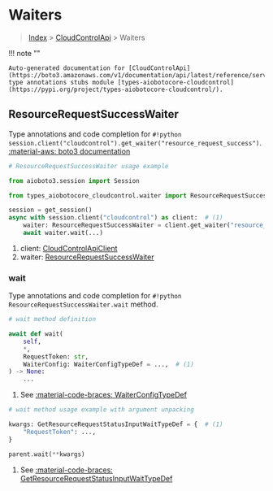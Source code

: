 # Waiters

> [Index](../README.md) > [CloudControlApi](./README.md) > Waiters

!!! note ""

    Auto-generated documentation for [CloudControlApi](https://boto3.amazonaws.com/v1/documentation/api/latest/reference/services/cloudcontrol.html#cloudcontrolapi)
    type annotations stubs module [types-aiobotocore-cloudcontrol](https://pypi.org/project/types-aiobotocore-cloudcontrol/).

## ResourceRequestSuccessWaiter

Type annotations and code completion for `#!python session.client("cloudcontrol").get_waiter("resource_request_success")`.
[:material-aws: boto3 documentation](https://boto3.amazonaws.com/v1/documentation/api/latest/reference/services/cloudcontrol/waiter/ResourceRequestSuccess.html#CloudControlApi.Waiter.ResourceRequestSuccess)

```python
# ResourceRequestSuccessWaiter usage example

from aioboto3.session import Session

from types_aiobotocore_cloudcontrol.waiter import ResourceRequestSuccessWaiter

session = get_session()
async with session.client("cloudcontrol") as client:  # (1)
    waiter: ResourceRequestSuccessWaiter = client.get_waiter("resource_request_success")  # (2)
    await waiter.wait(...)
```

1. client: [CloudControlApiClient](./client.md)
2. waiter: [ResourceRequestSuccessWaiter](./waiters.md#resourcerequestsuccesswaiter)


### wait

Type annotations and code completion for `#!python ResourceRequestSuccessWaiter.wait` method.

```python
# wait method definition

await def wait(
    self,
    *,
    RequestToken: str,
    WaiterConfig: WaiterConfigTypeDef = ...,  # (1)
) -> None:
    ...
```

1. See [:material-code-braces: WaiterConfigTypeDef](./type_defs.md#waiterconfigtypedef)


```python
# wait method usage example with argument unpacking

kwargs: GetResourceRequestStatusInputWaitTypeDef = {  # (1)
    "RequestToken": ...,
}

parent.wait(**kwargs)
```

1. See [:material-code-braces: GetResourceRequestStatusInputWaitTypeDef](./type_defs.md#getresourcerequeststatusinputwaittypedef)
